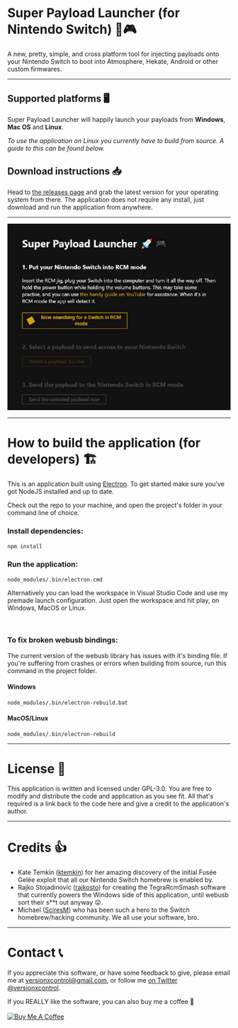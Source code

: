 # Super Payload Launcher (for Nintendo Switch) 🚀🎮
A new, pretty, simple, and cross platform tool for injecting payloads onto your Nintendo Switch to boot into Atmosphere, Hekate, Android or other custom firmwares.

---

## Supported platforms 🖥️
Super Payload Launcher will happily launch your payloads from **Windows**, **Mac OS** and **Linux**.

*To use the application on Linux you currently have to build from source. A guide to this can be found below.*

## Download instructions 📥
Head to [the releases page](https://github.com/versionxcontrol/super-payload-launcher/releases) and grab the latest version for your operating system from there. The application does not require any install, just download and run the application from anywhere.

---

![Super Payload Launcher teaser image](.github/img/spl.jpg)

---

# How to build the application (for developers) 🏗️
This is an application built using [Electron](https://www.electronjs.org/). To get started make sure you've got NodeJS installed and up to date.

Check out the repo to your machine, and open the project's folder in your command line of choice.

### Install dependencies:
```
npm install
```
### Run the application:
```
node_modules/.bin/electron.cmd
```
Alternatively you can load the workspace in Visual Studio Code and use my premade launch configuration. Just open the workspace and hit play, on Windows, MacOS or Linux.

<br />

### To fix broken webusb bindings:
The current version of the webusb library has issues with it's binding file. If you're suffering from crashes or errors when building from source, run this command in the project folder.
#### Windows
```
node_modules/.bin/electron-rebuild.bat
```
#### MacOS/Linux
```
node_modules/.bin/electron-rebuild
```

---

# License 📄

This application is written and licensed under GPL-3.0. You are free to modify and distribute the code and application as you see fit. All that's required is a link back to the code here and give a credit to the application's author.

---

# Credits 👍

- Kate Temkin ([ktemkin](https://twitter.com/ktemkin)) for her amazing discovery of the initial Fusée Gelée exploit that all our Nintendo Switch homebrew is enabled by.
- Rajko Stojadinovic ([rajkosto](https://twitter.com/rajkosto)) for creating the TegraRcmSmash software that currently powers the Windows side of this application, until webusb sort their s**t out anyway 😛.
- Michael ([SciresM](https://twitter.com/SciresM)) who has been such a hero to the Switch homebrew/hacking community. We all use your software, bro.

---

# Contact 📞

If you appreciate this software, or have some feedback to give, please email me at versionxcontrol@gmail.com, or follow me [on Twitter @versionxcontrol](https://twitter.com/versionxcontrol).

If you REALLY like the software, you can also buy me a coffee 🙏 
</br></br><a href="https://www.buymeacoffee.com/versioncontrol" target="_blank"><img src="https://cdn.buymeacoffee.com/buttons/default-orange.png" alt="Buy Me A Coffee" height="41" width="174"></a>
